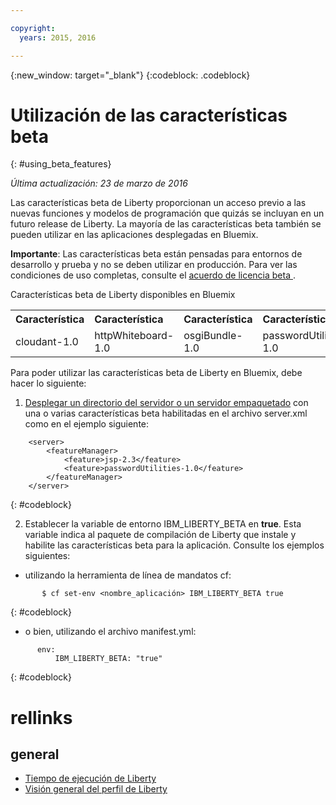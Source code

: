 ```yaml
---

copyright:
  years: 2015, 2016

---
```


{:new_window: target="_blank"}
{:codeblock: .codeblock}

# Utilización de las características beta
{: #using_beta_features}

*Última actualización: 23 de marzo de 2016*

Las características beta de Liberty proporcionan un acceso previo a las nuevas funciones y modelos de programación que quizás se incluyan en un futuro release de Liberty. La mayoría de las características beta también se pueden utilizar en las aplicaciones desplegadas en Bluemix.

**Importante**: Las características beta están pensadas para entornos de desarrollo y prueba y no se deben utilizar en producción. Para ver las condiciones de uso completas, consulte el [ acuerdo de licencia beta ](http://public.dhe.ibm.com/ibmdl/export/pub/software/websphere/wasdev/downloads/wlp/beta/lafiles/en.html).

Características beta de Liberty disponibles en Bluemix
<table>
<tr>
<th align="left">Característica</th>
<th align="left">Característica</th>
<th align="left">Característica</th>
<th align="left">Característica</th>
</tr>

<tr>
<td>cloudant-1.0</td>
<td>httpWhiteboard-1.0</td>
<td>osgiBundle-1.0</td>
<td>passwordUtilities-1.0</td>
</tr>
</table>

Para poder utilizar las características beta de Liberty en Bluemix, debe hacer lo siguiente:

1. [Desplegar un directorio del servidor o un servidor empaquetado](optionsForPushing.html) con una o varias características beta habilitadas en el archivo server.xml como en el ejemplo siguiente:
```
    <server>
        <featureManager>
            <feature>jsp-2.3</feature>
            <feature>passwordUtilities-1.0</feature>
        </featureManager>
    </server>
```
{: #codeblock}

2.  Establecer la variable de entorno IBM_LIBERTY_BETA en **true**. Esta variable indica al paquete de compilación de Liberty que instale y habilite las características beta para la aplicación.  Consulte los ejemplos siguientes:
  * utilizando la herramienta de línea de mandatos cf:
```
       $ cf set-env <nombre_aplicación> IBM_LIBERTY_BETA true
```
{: #codeblock}

  * o bien, utilizando el archivo manifest.yml:
```
      env:
          IBM_LIBERTY_BETA: "true"
```
{: #codeblock}

# rellinks
## general
* [Tiempo de ejecución de Liberty](index.html)
* [Visión general del perfil de Liberty](http://www-01.ibm.com/support/knowledgecenter/SSAW57_8.5.5/com.ibm.websphere.wlp.nd.doc/ae/cwlp_about.html)
